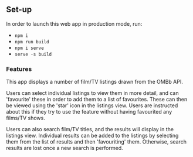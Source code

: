 ## Set-up
In order to launch this web app in production mode, run:
- `npm i`
- `npm run build`
- `npm i serve`
- `serve -s build`

### Features
This app displays a number of film/TV listings drawn from the OMBb API.

Users can select individual listings to view them in more detail, and
can 'favourite' these in order to add them to a list of favourites.
These can then be viewed using the 'star' icon in the listings view.
Users are instructed about this if they try to use the feature without
having favourited any films/TV shows.

Users can also search film/TV titles, and the results will display in
the listings view. Individual results can be added to the listings by selecting them from the list of results and then 'favouriting' them.
Otherwise, search results are lost once a new search is performed.
